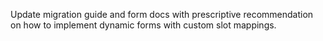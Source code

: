 Update migration guide and form docs with prescriptive recommendation on how to implement dynamic forms with custom slot mappings.
